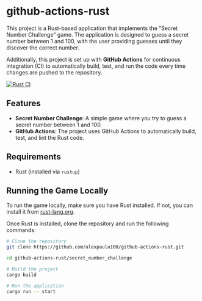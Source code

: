 # github-actions-rust

This project is a Rust-based application that implements the "Secret Number Challenge" game. The application is designed to guess a secret number between 1 and 100, with the user providing guesses until they discover the correct number.

Additionally, this project is set up with **GitHub Actions** for continuous integration (CI) to automatically build, test, and run the code every time changes are pushed to the repository.

[![Rust CI](https://github.com/alexpaulo100/secret-number-challenge/actions/workflows/rust.yml/badge.svg?branch=main)](https://github.com/alexpaulo100/secret-number-challenge/actions/workflows/rust.yml)

## Features

- **Secret Number Challenge**: A simple game where you try to guess a secret number between 1 and 100.
- **GitHub Actions**: The project uses GitHub Actions to automatically build, test, and lint the Rust code.
  
## Requirements

- Rust (installed via `rustup`)

## Running the Game Locally

To run the game locally, make sure you have Rust installed. If not, you can install it from [rust-lang.org](https://www.rust-lang.org/).

Once Rust is installed, clone the repository and run the following commands:

```bash
# Clone the repository
git clone https://github.com/alexpaulo100/github-actions-rust.git

cd github-actions-rust/secret_number_challenge

# Build the project
cargo build

# Run the application
cargo run -- start
